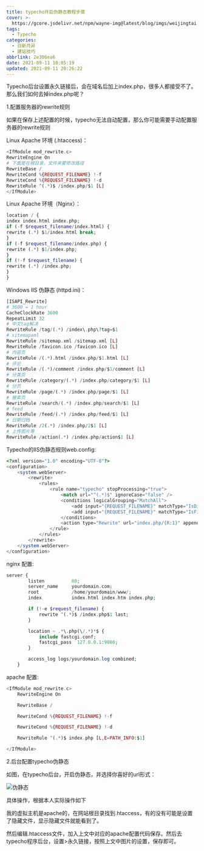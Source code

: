 ```yaml
---
title: typecho开启伪静态教程步骤
cover: >-
  https://gcore.jsdelivr.net/npm/wayne-img@latest/blog/imgs/weijingtai.png
tags:
  - Typecho
categories:
  - 日新月异
  - 建站技巧
abbrlink: 2e306ea6
date: 2021-09-11 10:05:19
updated: 2021-09-11 20:26:22
---
```

Typecho后台设置永久链接后，会在域名后加上index.php，很多人都接受不了。那么我们如何去掉index.php呢？


1.配置服务器的rewrite规则

如果在保存上述配置的时候，typecho无法自动配置，那么你可能需要手动配置服务器的rewrite规则

Linux Apache 环境 (.htaccess)：

```php
<IfModule mod_rewrite.c>
RewriteEngine On
# 下面是在根目录，文件夹要修改路径
RewriteBase /
RewriteCond %{REQUEST_FILENAME} !-f
RewriteCond %{REQUEST_FILENAME} !-d
RewriteRule ^(.*)$ /index.php/$1 [L]
</IfModule>
```

Linux Apache 环境（Nginx）：

```php
location / {
index index.html index.php;
if (-f $request_filename/index.html) {
rewrite (.*) $1/index.html break;
}
if (-f $request_filename/index.php) {
rewrite (.*) $1/index.php;
}
if (!-f $request_filename) {
rewrite (.*) /index.php;
}
}
```

Windows IIS 伪静态 (httpd.ini)：

```php
[ISAPI_Rewrite]
# 3600 = 1 hour
CacheClockRate 3600
RepeatLimit 32
# 中文tag解决
RewriteRule /tag/(.*) /index\.php\?tag=$1
# sitemapxml
RewriteRule /sitemap.xml /sitemap.xml [L]
RewriteRule /favicon.ico /favicon.ico [L]
# 内容页
RewriteRule /(.*).html /index.php/$1.html [L]
# 评论
RewriteRule /(.*)/comment /index.php/$1/comment [L]
# 分类页
RewriteRule /category/(.*) /index.php/category/$1 [L]
# 分页
RewriteRule /page/(.*) /index.php/page/$1 [L]
# 搜索页
RewriteRule /search/(.*) /index.php/search/$1 [L]
# feed
RewriteRule /feed/(.*) /index.php/feed/$1 [L]
# 日期归档
RewriteRule /2(.*) /index.php/2$1 [L]
# 上传图片等
RewriteRule /action(.*) /index.php/action$1 [L]
```

Typecho的IIS伪静态规则web.config:

```php
<?xml version="1.0" encoding="UTF-8"?>
<configuration>
    <system.webServer>
        <rewrite>
            <rules>
                <rule name="typecho" stopProcessing="true">
                    <match url="^(.*)$" ignoreCase="false" />
                    <conditions logicalGrouping="MatchAll">
                        <add input="{REQUEST_FILENAME}" matchType="IsDirectory" ignoreCase="false" negate="true" />
                        <add input="{REQUEST_FILENAME}" matchType="IsFile" ignoreCase="false" negate="true" />
                    </conditions>
                    <action type="Rewrite" url="index.php/{R:1}" appendQueryString="true" />
                </rule>
            </rules>
        </rewrite>
    </system.webServer>
</configuration>
```

nginx 配置:

```php
server {
        listen          80;
        server_name     yourdomain.com;
        root            /home/yourdomain/www/;
        index           index.html index.htm index.php;

        if (!-e $request_filename) {
            rewrite ^(.*)$ /index.php$1 last;
        }

        location ~ .*\.php(\/.*)*$ {
            include fastcgi.conf;
            fastcgi_pass  127.0.0.1:9000;
        }

        access_log logs/yourdomain.log combined;
    }
```

apache 配置:

```php
<IfModule mod_rewrite.c>
    RewriteEngine On

    RewriteBase /

    RewriteCond %{REQUEST_FILENAME} !-f

    RewriteCond %{REQUEST_FILENAME} !-d

    RewriteRule ^(.*)$ index.php [L,E=PATH_INFO:$1]

</IfModule>
```

2.后台配置typecho伪静态

如图，在typecho后台，开启伪静态，并选择你喜好的url形式：

 ![伪静态](https://gcore.jsdelivr.net/npm/wayne-img@latest/blog/imgs/weijingtai.png) 

具体操作，根据本人实际操作如下

我的虚拟主机是apache的，在网站根目录找到.htaccess，有的没有可能是设置了隐藏文件，显示隐藏文件就能看到了。

然后编辑.htaccess文件，加入上文中对应的apache配置代码保存。然后去typecho程序后台，设置>永久链接，按照上文中图片的设置，保存即可。